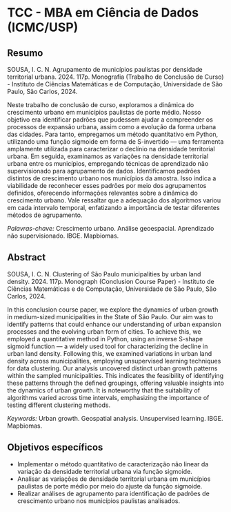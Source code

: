 # TCC - MBA em Ciência de Dados (ICMC/USP)

## Resumo

SOUSA, I. C. N. Agrupamento de municípios paulistas por densidade territorial urbana. 2024. 117p. Monografia (Trabalho de Conclusão de Curso) - Instituto de Ciências Matemáticas e de Computação, Universidade de São Paulo, São Carlos, 2024.

Neste trabalho de conclusão de curso, exploramos a dinâmica do crescimento urbano em municípios paulistas de porte médio. Nosso objetivo era identificar padrões que pudessem ajudar a compreender os processos de expansão urbana, assim como a evolução da forma urbana das cidades. Para tanto, empregamos um método quantitativo em Python, utilizando uma função sigmoide em forma de S-invertido — uma ferramenta amplamente utilizada para caracterizar o declínio na densidade territorial urbana. Em seguida, examinamos as variações na densidade territorial urbana entre os municípios, empregando técnicas de aprendizado não supervisionado para agrupamento de dados. Identificamos padrões distintos de crescimento urbano nos municípios da amostra. Isso indica a viabilidade de reconhecer esses padrões por meio dos agrupamentos definidos, oferecendo informações relevantes sobre a dinâmica do crescimento urbano. Vale ressaltar que a adequação dos algoritmos variou em cada intervalo temporal, enfatizando a importância de testar diferentes métodos de agrupamento.

*Palavras-chave:* Crescimento urbano. Análise geoespacial. Aprendizado não supervisionado. IBGE. Mapbiomas.

## Abstract

SOUSA, I. C. N. Clustering of São Paulo municipalities by urban land density. 2024. 117p. Monograph (Conclusion Course Paper) - Instituto de Ciências Matemáticas e de Computação, Universidade de São Paulo, São Carlos, 2024.

In this conclusion course paper, we explore the dynamics of urban growth in medium-sized municipalities in the State of São Paulo. Our aim was to identify patterns that could enhance our understanding of urban expansion processes and the evolving urban form of cities. To achieve this, we employed a quantitative method in Python, using an inverse S-shape sigmoid function — a widely used tool for characterizing the decline in urban land density. Following this, we examined variations in urban land density across municipalities, employing unsupervised learning techniques for data clustering. Our analysis uncovered distinct urban growth patterns within the sampled municipalities. This indicates the feasibility of identifying these patterns through the defined groupings, offering valuable insights into the dynamics of urban growth. It is noteworthy that the suitability of algorithms varied across time intervals, emphasizing the importance of testing different clustering methods.

*Keywords:* Urban growth. Geospatial analysis. Unsupervised learning. IBGE. Mapbiomas.

## Objetivos específicos

- Implementar o método quantitativo de caracterização não linear da variação da densidade territorial urbana via função sigmoide.
- Analisar as variações de densidade territorial urbana em municípios paulistas de porte médio por meio do ajuste da função sigmoide.
- Realizar análises de agrupamento para identificação de padrões de crescimento urbano nos municípios paulistas analisados.





